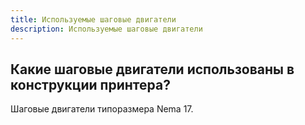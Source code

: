 ```yaml
---
title: Используемые шаговые двигатели
description: Используемые шаговые двигатели
---
```


## Какие шаговые двигатели использованы в конструкции принтера?
Шаговые двигатели типоразмера Nema 17.